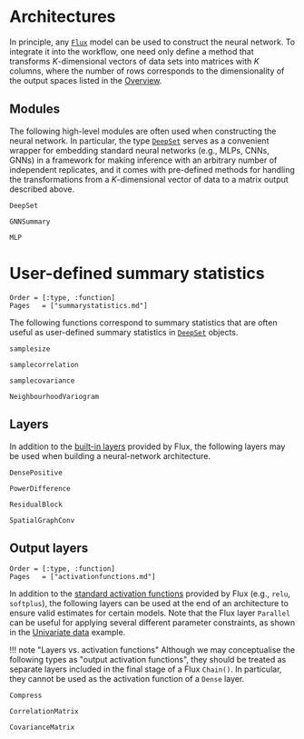 # Architectures

In principle, any [`Flux`](https://fluxml.ai/Flux.jl/stable/) model can be used to construct the neural network. To integrate it into the workflow, one need only define a method that transforms $K$-dimensional vectors of data sets into matrices with $K$ columns, where the number of rows corresponds to the dimensionality of the output spaces listed in the [Overview](@ref). 

## Modules

The following high-level modules are often used when constructing the neural network. In particular, the type [`DeepSet`](@ref) serves as a convenient wrapper for embedding standard neural networks (e.g., MLPs, CNNs, GNNs) in a framework for making inference with an arbitrary number of independent replicates, and it comes with pre-defined methods for handling the transformations from a $K$-dimensional vector of data to a matrix output described above. 

```@docs
DeepSet

GNNSummary

MLP
```

# User-defined summary statistics

```@index
Order = [:type, :function]
Pages   = ["summarystatistics.md"]
```

The following functions correspond to summary statistics that are often useful
as user-defined summary statistics in [`DeepSet`](@ref) objects.

```@docs
samplesize

samplecorrelation

samplecovariance

NeighbourhoodVariogram
```

## Layers

In addition to the [built-in layers](https://fluxml.ai/Flux.jl/stable/reference/models/layers/) provided by Flux, the following layers may be used when building a neural-network architecture.

```@docs
DensePositive

PowerDifference

ResidualBlock

SpatialGraphConv
```


## Output layers

```@index
Order = [:type, :function]
Pages   = ["activationfunctions.md"]
```

In addition to the [standard activation functions](https://fluxml.ai/Flux.jl/stable/models/activation/) provided by Flux (e.g., `relu`, `softplus`), the following layers can be used at the end of an architecture to ensure valid estimates for certain models. Note that the Flux layer `Parallel` can be useful for applying several different parameter constraints, as shown in the [Univariate data](@ref) example.

!!! note "Layers vs. activation functions"
    Although we may conceptualise the following types as "output activation functions", they should be treated as separate layers included in the final stage of a Flux `Chain()`. In particular, they cannot be used as the activation function of a `Dense` layer. 

```@docs
Compress

CorrelationMatrix

CovarianceMatrix
```
